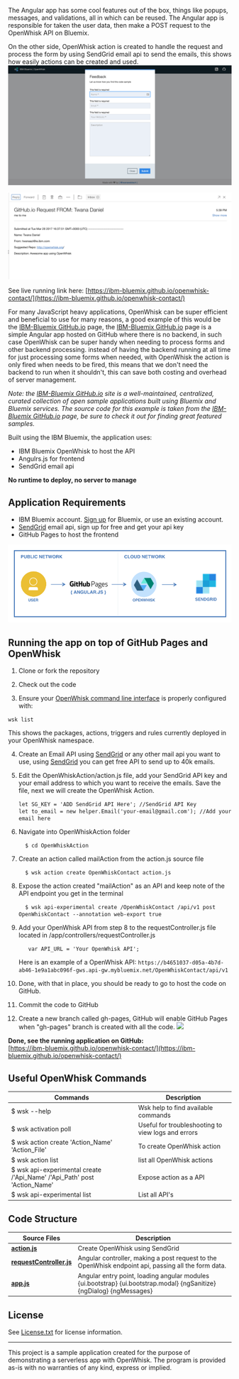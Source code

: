 The Angular app has some cool features out of the box, things like popups, messages, and validations, all in which can be reused. The Angular app is responsible for taken the user data, then make a POST request to the OpenWhisk API on Bluemix.

On the other side, OpenWhisk action is created to handle the request and process the form by using SendGrid email api to send the emails, this shows how easily actions can be created and used. 
![](./app/_posts/images/40041/app.png)  

![](./app/_posts/images/40041/email.png)   



See live running link here: [https://ibm-bluemix.github.io/openwhisk-contact/](https://ibm-bluemix.github.io/openwhisk-contact/)

For many JavaScript heavy applications, OpenWhisk can be super efficient and beneficial to use for many reasons, a good example of this would be the [IBM-Bluemix GitHub.io](https://ibm-bluemix.github.io/) page, the [IBM-Bluemix GitHub.io](https://ibm-bluemix.github.io/) page is a simple Angular app hosted on GitHub where there is no backend, in such case OpenWhisk can be super handy when needing to process forms and other backend processing. instead of having the backend running at all time for just processing some forms when needed, with OpenWhisk the action is only fired when needs to be fired, this means that we don't need the backend to run when it shouldn't, this can save both costing and overhead of server management. 

_Note: the [IBM-Bluemix GitHub.io](https://ibm-bluemix.github.io/) site is a well-maintained, centralized, curated collection of open sample applications built using Bluemix and Bluemix services.
The source code for this example is taken from the [IBM-Bluemix GitHub.io](https://ibm-bluemix.github.io/) page, be sure to check it out for finding great featured samples._



Built using the IBM Bluemix, the application uses:
- IBM Bluemix OpenWhisk to host the API 
- Angulrs.js for frontend  
- SendGrid email api  

**No runtime to deploy, no server to manage**


## Application Requirements
- IBM Bluemix account. [Sign up](https://console.ng.bluemix.net/registration/?target=%2Fdashboard%2Fapps) for Bluemix, or use an existing account.
- [SendGrid](https://sendgrid.com/) email api, sign up for free and get your api key  
- GitHub Pages to host the frontend

![](./app/_posts/images/40041/diag.png)   


## Running the app on top of GitHub Pages and OpenWhisk

  1. Clone or fork the repository 

  2. Check out the code

  3. Ensure your [OpenWhisk command line interface](https://console.ng.bluemix.net/openwhisk/cli) is properly configured with:

  ```
  wsk list
  ```

  This shows the packages, actions, triggers and rules currently deployed in your OpenWhisk namespace.
  
  
  4. Create an Email API using [SendGrid](https://sendgrid.com/) or any other mail api you want to use, using [SendGrid](https://sendgrid.com/) you can get free API to send up to 40k emails.
  5. Edit the OpenWhiskAction/action.js file, add your SendGrid API key and your email address to which you want to receive the emails. Save the file, next we will create the OpenWhisk Action.
      ```
      let SG_KEY = 'ADD SendGrid API Here'; //SendGrid API Key
      let to_email = new helper.Email('your-email@gmail.com'); //Add your email here
      ```
  6. Navigate into OpenWhiskAction folder
      ```
        $ cd OpenWhiskAction
      ```
  7. Create an action called mailAction from the action.js source file
      ```
        $ wsk action create OpenWhiskContact action.js
      ```      
  8. Expose the action created "mailAction" as an API and keep note of the API endpoint you get in the terminal 
      ```
        $ wsk api-experimental create /OpenWhiskContact /api/v1 post OpenWhiskContact --annotation web-export true
      ``` 
  9. Add your OpenWhisk API from step 8 to the requestController.js file located in /app/controllers/requestController.js
      ```
         var API_URL = 'Your OpenWhisk API';
      ``` 
      Here is an example of a OpenWhisk API: `https://b4651037-d05a-4b7d-ab46-1e9a1abc096f-gws.api-gw.mybluemix.net/OpenWhiskContact/api/v1`
    
  10. Done, with that in place, you should be ready to go to host the code on GitHub.
  11. Commit the code to GitHub
  12. Create a new branch called gh-pages, GitHub will enable GitHub Pages when "gh-pages" branch is created with all the code.
      ![](./app/_posts/images/40041/githubFull.png) 
  
   **Done, see the running application on GitHub:**  
   [https://ibm-bluemix.github.io/openwhisk-contact/](https://ibm-bluemix.github.io/openwhisk-contact/)

## Useful OpenWhisk Commands
| Commands | Description |
| ---- | ----------- |
|$ wsk --help| Wsk help to find available commands |
|$ wsk activation poll| Useful for troubleshooting to view logs and errors  |
|$ wsk action create 'Action_Name' 'Action_File'| To create OpenWhisk action |
|$ wsk action list| list all OpenWhisk actions |
|$ wsk api-experimental create /'Api_Name' /'Api_Path' post 'Action_Name'| Expose action as a API  |
|$ wsk api-experimental list| List all API's |




## Code Structure

| Source Files | Description |
| ---- | ----------- |
|[**action.js**](OpenWhiskAction/action.js)| Create OpenWhisk using SendGrid |
|[**requestController.js**](app/controllers/requestController.js)| Angular controller, making a post request to the OpenWhisk endpoint api, passing all the form data. |
|[**app.js**](app/app.js)| Angular entry point, loading angular modules {ui.bootstrap} {ui.bootstrap.modal} {ngSanitize} {ngDialog} {ngMessages} |


## License

See [License.txt](License.txt) for license information.

---

This project is a sample application created for the purpose of demonstrating a serverless app with OpenWhisk. The program is provided as-is with no warranties of any kind, express or implied.

[bluemix_signup_url]: https://console.ng.bluemix.net/?cm_mmc=GitHubReadMe